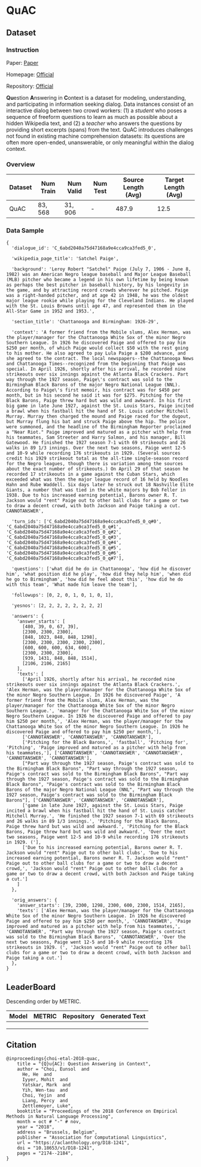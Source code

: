 # QuAC

## Dataset

### Instruction

Paper: [Paper](https://aclanthology.org/D18-1241.pdf)

Homepage: [Official](https://quac.ai/)

Repository: [Official](https://github.com/deepnlp-cs599-usc/quac)

**Qu**estion **A**nswering in **C**ontext is a dataset for modeling, understanding, and participating in information seeking dialog. Data instances consist of an interactive dialog between two crowd workers: (1) a *student* who poses a sequence of freeform questions to learn as much as possible about a hidden Wikipedia text, and (2) a *teacher* who answers the questions by providing short excerpts (spans) from the text. QuAC introduces challenges not found in existing machine comprehension datasets: its questions are often more open-ended, unanswerable, or only meaningful within the dialog context.

### Overview

| Dataset | Num Train | Num Valid | Num Test | Source Length (Avg) | Target Length (Avg) |
| ------- | --------- | --------- | -------- | ------------------- | ------------------- |
| QuAC    | $83,568$  | $31,906$  | -        | $487.9$             | $12.5$              |

### Data Sample

```
{
  'dialogue_id': 'C_6abd2040a75d47168a9e4cca9ca3fed5_0',

  'wikipedia_page_title': 'Satchel Paige',

  'background': 'Leroy Robert "Satchel" Paige (July 7, 1906 - June 8, 1982) was an American Negro league baseball and Major League Baseball (MLB) pitcher who became a legend in his own lifetime by being known as perhaps the best pitcher in baseball history, by his longevity in the game, and by attracting record crowds wherever he pitched. Paige was a right-handed pitcher, and at age 42 in 1948, he was the oldest major league rookie while playing for the Cleveland Indians. He played with the St. Louis Browns until age 47, and represented them in the All-Star Game in 1952 and 1953.',

  'section_title': 'Chattanooga and Birmingham: 1926-29',

  'context': 'A former friend from the Mobile slums, Alex Herman, was the player/manager for the Chattanooga White Sox of the minor Negro Southern League. In 1926 he discovered Paige and offered to pay him $250 per month, of which Paige would collect $50 with the rest going to his mother. He also agreed to pay Lula Paige a $200 advance, and she agreed to the contract. The local newspapers--the Chattanooga News and Chattanooga Times--recognized from the beginning that Paige was special. In April 1926, shortly after his arrival, he recorded nine strikeouts over six innings against the Atlanta Black Crackers. Part way through the 1927 season, Paige\'s contract was sold to the Birmingham Black Barons of the major Negro National League (NNL). According to Paige\'s first memoir, his contract was for $450 per month, but in his second he said it was for $275. Pitching for the Black Barons, Paige threw hard but was wild and awkward. In his first big game in late June 1927, against the St. Louis Stars, Paige incited a brawl when his fastball hit the hand of St. Louis catcher Mitchell Murray. Murray then charged the mound and Paige raced for the dugout, but Murray flung his bat and struck Paige above the hip. The police were summoned, and the headline of the Birmingham Reporter proclaimed a "Near Riot." Paige improved and matured as a pitcher with help from his teammates, Sam Streeter and Harry Salmon, and his manager, Bill Gatewood. He finished the 1927 season 7-1 with 69 strikeouts and 26 walks in 89 1/3 innings. Over the next two seasons, Paige went 12-5 and 10-9 while recording 176 strikeouts in 1929. (Several sources credit his 1929 strikeout total as the all-time single-season record for the Negro leagues, though there is variation among the sources about the exact number of strikeouts.) On April 29 of that season he recorded 17 strikeouts in a game against the Cuban Stars, which exceeded what was then the major league record of 16 held by Noodles Hahn and Rube Waddell. Six days later he struck out 18 Nashville Elite Giants, a number that was tied in the white majors by Bob Feller in 1938. Due to his increased earning potential, Barons owner R. T. Jackson would "rent" Paige out to other ball clubs for a game or two to draw a decent crowd, with both Jackson and Paige taking a cut. CANNOTANSWER',

  'turn_ids': ['C_6abd2040a75d47168a9e4cca9ca3fed5_0_q#0', 'C_6abd2040a75d47168a9e4cca9ca3fed5_0_q#1', 'C_6abd2040a75d47168a9e4cca9ca3fed5_0_q#2', 'C_6abd2040a75d47168a9e4cca9ca3fed5_0_q#3', 'C_6abd2040a75d47168a9e4cca9ca3fed5_0_q#4', 'C_6abd2040a75d47168a9e4cca9ca3fed5_0_q#5', 'C_6abd2040a75d47168a9e4cca9ca3fed5_0_q#6', 'C_6abd2040a75d47168a9e4cca9ca3fed5_0_q#7'],

  'questions': ['what did he do in Chattanooga', 'how did he discover him', 'what position did he play', 'how did they help him', 'when did he go to Birmingham', 'how did he feel about this', 'how did he do with this team', 'What made him leave the team'],

  'followups': [0, 2, 0, 1, 0, 1, 0, 1],

  'yesnos': [2, 2, 2, 2, 2, 2, 2, 2]

  'answers': {
    'answer_starts': [
      [480, 39, 0, 67, 39],
      [2300, 2300, 2300],
      [848, 1023, 848, 848, 1298],
      [2300, 2300, 2300, 2300, 2300],
      [600, 600, 600, 634, 600],
      [2300, 2300, 2300],
      [939, 1431, 848, 848, 1514],
      [2106, 2106, 2165]
    ],
    'texts': [
      ['April 1926, shortly after his arrival, he recorded nine strikeouts over six innings against the Atlanta Black Crackers.', 'Alex Herman, was the player/manager for the Chattanooga White Sox of the minor Negro Southern League. In 1926 he discovered Paige', 'A former friend from the Mobile slums, Alex Herman, was the player/manager for the Chattanooga White Sox of the minor Negro Southern League.', 'manager for the Chattanooga White Sox of the minor Negro Southern League. In 1926 he discovered Paige and offered to pay him $250 per month,', 'Alex Herman, was the player/manager for the Chattanooga White Sox of the minor Negro Southern League. In 1926 he discovered Paige and offered to pay him $250 per month,'],
      ['CANNOTANSWER', 'CANNOTANSWER', 'CANNOTANSWER'],
      ['Pitching for the Black Barons,', 'fastball', 'Pitching for', 'Pitching', 'Paige improved and matured as a pitcher with help from his teammates,'], ['CANNOTANSWER', 'CANNOTANSWER', 'CANNOTANSWER', 'CANNOTANSWER', 'CANNOTANSWER'],
      ["Part way through the 1927 season, Paige's contract was sold to the Birmingham Black Barons", "Part way through the 1927 season, Paige's contract was sold to the Birmingham Black Barons", "Part way through the 1927 season, Paige's contract was sold to the Birmingham Black Barons", "Paige's contract was sold to the Birmingham Black Barons of the major Negro National League (NNL", "Part way through the 1927 season, Paige's contract was sold to the Birmingham Black Barons"], ['CANNOTANSWER', 'CANNOTANSWER', 'CANNOTANSWER'],
      ['game in late June 1927, against the St. Louis Stars, Paige incited a brawl when his fastball hit the hand of St. Louis catcher Mitchell Murray.', 'He finished the 1927 season 7-1 with 69 strikeouts and 26 walks in 89 1/3 innings.', 'Pitching for the Black Barons, Paige threw hard but was wild and awkward.', 'Pitching for the Black Barons, Paige threw hard but was wild and awkward.', 'Over the next two seasons, Paige went 12-5 and 10-9 while recording 176 strikeouts in 1929. ('],
      ['Due to his increased earning potential, Barons owner R. T. Jackson would "rent" Paige out to other ball clubs', 'Due to his increased earning potential, Barons owner R. T. Jackson would "rent" Paige out to other ball clubs for a game or two to draw a decent crowd,', 'Jackson would "rent" Paige out to other ball clubs for a game or two to draw a decent crowd, with both Jackson and Paige taking a cut.']
    ]
  },

  'orig_answers': {
    'answer_starts': [39, 2300, 1298, 2300, 600, 2300, 1514, 2165],
    'texts': ['Alex Herman, was the player/manager for the Chattanooga White Sox of the minor Negro Southern League. In 1926 he discovered Paige and offered to pay him $250 per month,', 'CANNOTANSWER', 'Paige improved and matured as a pitcher with help from his teammates,', 'CANNOTANSWER', "Part way through the 1927 season, Paige's contract was sold to the Birmingham Black Barons", 'CANNOTANSWER', 'Over the next two seasons, Paige went 12-5 and 10-9 while recording 176 strikeouts in 1929. (', 'Jackson would "rent" Paige out to other ball clubs for a game or two to draw a decent crowd, with both Jackson and Paige taking a cut.']
  },
}
```

## LeaderBoard

Descending order by METRIC.

| Model | METRIC | Repository | Generated Text |
| ----- | ------ | ---------- | -------------- |
|       |        |            |                |
|       |        |            |                |
|       |        |            |                |

## Citation

```
@inproceedings{choi-etal-2018-quac,
    title = "{Q}u{AC}: Question Answering in Context",
    author = "Choi, Eunsol  and
      He, He  and
      Iyyer, Mohit  and
      Yatskar, Mark  and
      Yih, Wen-tau  and
      Choi, Yejin  and
      Liang, Percy  and
      Zettlemoyer, Luke",
    booktitle = "Proceedings of the 2018 Conference on Empirical Methods in Natural Language Processing",
    month = oct # "-" # nov,
    year = "2018",
    address = "Brussels, Belgium",
    publisher = "Association for Computational Linguistics",
    url = "https://aclanthology.org/D18-1241",
    doi = "10.18653/v1/D18-1241",
    pages = "2174--2184",
}
```

 